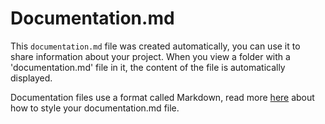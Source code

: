 # Documentation.md

This `documentation.md` file was created automatically, you can use it to share information about your project.
When you view a folder with a 'documentation.md' file in it, the content of the file is automatically displayed.

Documentation files use a format called Markdown, read more [here](https://blog.ghost.org/markdown/) about how to style your documentation.md file.